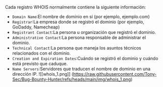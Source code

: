 Cada registro WHOIS normalmente contiene la siguiente información:

- `Domain Name`:El nombre de dominio en sí (por ejemplo, ejemplo.com)
- `Registrar`:La empresa donde se registró el dominio (por ejemplo, GoDaddy, Namecheap)
- `Registrant Contact`:La persona u organización que registró el dominio.
- `Administrative Contact`:La persona responsable de administrar el dominio.
- `Technical Contact`:La persona que maneja los asuntos técnicos relacionados con el dominio.
- `Creation and Expiration Dates`:Cuándo se registró el dominio y cuándo está previsto que caduque.
- `Name Servers`:Servidores que traducen el nombre de dominio en una dirección IP.
![[whois_1.png]]
(https://raw.githubusercontent.com/Tony-Sec/Bug-Bounty-Hunter/refs/heads/main/img/whois_1.png)
